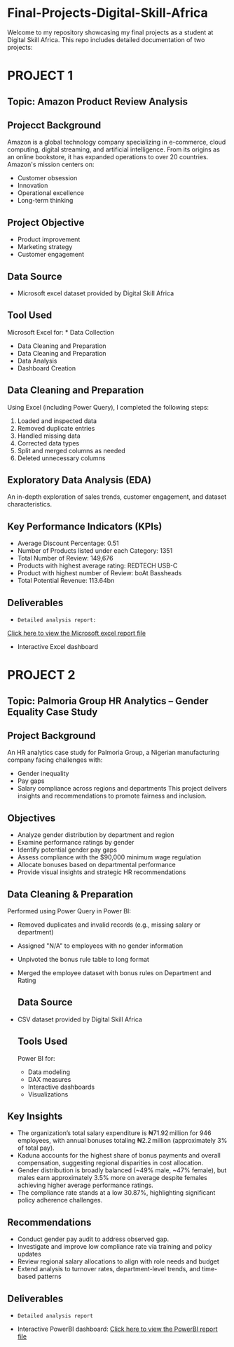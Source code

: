 # Final-Projects-Digital-Skill-Africa
Welcome to my repository showcasing my final projects as a student at Digital Skill Africa. This repo includes detailed documentation of two projects:

# PROJECT 1
## Topic: Amazon Product Review Analysis
## Projecct Background
Amazon is a global technology company specializing in e-commerce, cloud computing, digital streaming, and artificial intelligence. From its origins as an online bookstore, it has expanded operations to over 20 countries. Amazon's mission centers on:
*	Customer obsession
*	Innovation
*	Operational excellence
*	Long-term thinking

## Project Objective
*	Product improvement
*	Marketing strategy
*	Customer engagement

## Data Source
* Microsoft excel dataset provided by Digital Skill Africa 

## Tool Used
Microsoft Excel for:
	* Data Collection
  *  Data Cleaning and Preparation
  * Data Cleaning and Preparation
  * Data Analysis
  * Dashboard Creation

## Data Cleaning and Preparation
Using Excel (including Power Query), I completed the following steps:
1. Loaded and inspected data
2. Removed duplicate entries
3. Handled missing data
4. Corrected data types
5. Split and merged columns as needed
6. Deleted unnecessary columns

## Exploratory Data Analysis (EDA)   
An in-depth exploration of sales trends, customer engagement, and dataset characteristics.

## Key Performance Indicators (KPIs)
*	Average Discount Percentage: 0.51
*	Number of Products listed under each Category: 1351
*	Total Number of Review: 149,676
*	Products with highest average rating: REDTECH USB-C
*	Product with highest number of Review: boAt Bassheads
*	Total Potential Revenue: 113.64bn

  ## Deliverables
  * 	Detailed analysis report:
[Click here to view the Microsoft excel report file ](https://github.com/segunawoyemi2020/Final-Projects-Digital-Skill-Africa/blob/main/Amazon%20case%20study_final.xlsx)
  * Interactive Excel dashboard





# PROJECT 2
## Topic: Palmoria Group HR Analytics – Gender Equality Case Study
## Project Background
An HR analytics case study for Palmoria Group, a Nigerian manufacturing company facing challenges with:
* Gender inequality
* Pay gaps
* Salary compliance across regions and departments
This project delivers insights and recommendations to promote fairness and inclusion.

## Objectives
*	Analyze gender distribution by department and region
*	Examine performance ratings by gender
*	Identify potential gender pay gaps
*	Assess compliance with the $90,000 minimum wage regulation
*	Allocate bonuses based on departmental performance
*	Provide visual insights and strategic HR recommendations

## Data Cleaning & Preparation
Performed using Power Query in Power BI:
- Removed duplicates and invalid records (e.g., missing salary or department)
- Assigned "N/A" to employees with no gender information
- Unpivoted the bonus rule table to long format
- Merged the employee dataset with bonus rules on Department and Rating

  ## Data Source
* CSV  dataset provided by Digital Skill Africa

  ## Tools Used
  Power BI for:
  * Data modeling
  * DAX measures
  * Interactive dashboards
  * Visualizations

## Key Insights
* The organization’s total salary expenditure is ₦71.92 million for 946 employees, with annual bonuses totaling ₦2.2 million (approximately 3% of total pay).
* Kaduna accounts for the highest share of bonus payments and overall compensation, suggesting regional disparities in cost allocation.
* Gender distribution is broadly balanced (~49% male, ~47% female), but males earn approximately 3.5% more on average despite females achieving higher average performance ratings.
* The compliance rate stands at a low 30.87%, highlighting significant policy adherence challenges.

## Recommendations
*  Conduct gender pay audit to address observed gap.
*   Investigate and improve low compliance rate via training and policy updates
*   Review regional salary allocations to align with role needs and budget
*   Extend analysis to turnover rates, department-level trends, and time-based patterns

## Deliverables
  * 	Detailed analysis report
  * Interactive PowerBI dashboard:
 [Click here to view the PowerBI report file ](https://github.com/segunawoyemi2020/Final-Projects-Digital-Skill-Africa/blob/main/Palmoria%20Employee_Data.pbix)
